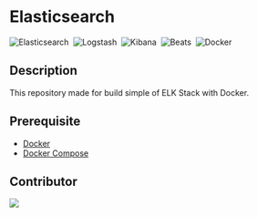 # Elasticsearch
<img alt="Elasticsearch" src="https://img.shields.io/badge/Elasticsearch-005571?style=flat&logo=Elasticsearch&logoColor=FFFFFF">&nbsp;
<img alt="Logstash" src="https://img.shields.io/badge/Logstash-005571?style=flat&logo=Logstash&logoColor=FFFFFF">&nbsp;
<img alt="Kibana" src="https://img.shields.io/badge/Kibana-005571?style=flat&logo=Kibana&logoColor=FFFFFF">&nbsp;
<img alt="Beats" src="https://img.shields.io/badge/Beats-005571?style=flat&logo=Beats&logoColor=FFFFFF">&nbsp;
<img alt="Docker" src="https://img.shields.io/badge/Docker-2496ED?&style=flat&logo=docker&logoColor=ffffff">&nbsp;

## Description
This repository made for build simple of ELK Stack with Docker.

## Prerequisite
* [Docker](https://docs.docker.com/engine/install/ubuntu/)
* [Docker Compose](https://docs.docker.com/compose/install/)

## Contributor
<a href="https://github.com/Harin3Bone"><img src="https://img.shields.io/badge/Harin3Bone-181717?style=flat&logo=github&logoColor=ffffff"></a>